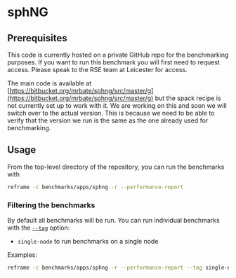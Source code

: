 # sphNG

## Prerequisites

This code is currently hosted on a private GitHub repo for the benchmarking purposes. If you want to run this benchmark you will
first need to request access. Please speak to the RSE team at Leicester for access.

The main code is available at [https://bitbucket.org/mrbate/sphng/src/master/g](https://bitbucket.org/mrbate/sphng/src/master/g) but the
spack recipe is not currently set up to work with it. We are working on this and soon we will switch over to the actual version.
This is because we need to be able to verify that the version we run is the same as the one already used for benchmarking.

## Usage

From the top-level directory of the repository, you can run the benchmarks with

```sh
reframe -c benchmarks/apps/sphng -r --performance-report
```

### Filtering the benchmarks

By default all benchmarks will be run. You can run individual benchmarks with the
[`--tag`](https://reframe-hpc.readthedocs.io/en/stable/manpage.html#cmdoption-0) option:

* `single-node` to run benchmarks on a single node

Examples:

```sh
reframe -c benchmarks/apps/sphng -r --performance-report --tag single-node
```
